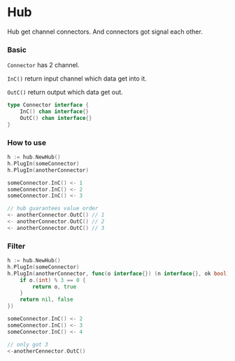 # Hub

Hub get channel connectors. And connectors got signal each other.

### Basic

`Connector` has 2 channel. 

`InC()` return input channel which data get into it.

`OutC()` return output which data get out. 


```go
type Connector interface {
	InC() chan interface{}
	OutC() chan interface{}
}
```

### How to use 

```go
h := hub.NewHub()
h.PlugIn(someConnector)
h.PlugIn(anotherConnector)

someConnector.InC() <- 1
someConnector.InC() <- 2
someConnector.InC() <- 3

// hub guarantees value order
<- anotherConnector.OutC() // 1
<- anotherConnector.OutC() // 2
<- anotherConnector.OutC() // 3
```


### Filter 

```go
h := hub.NewHub()
h.PlugIn(someConnector)
h.PlugIn(anotherConnector, func(o interface{}) (n interface{}, ok bool) {
	if o.(int) % 3 == 0 {
		return o, true
	} 
	return nil, false 
})

someConnector.InC() <- 2
someConnector.InC() <- 3
someConnector.InC() <- 4

// only got 3 
<-anotherCennector.OutC()
```

